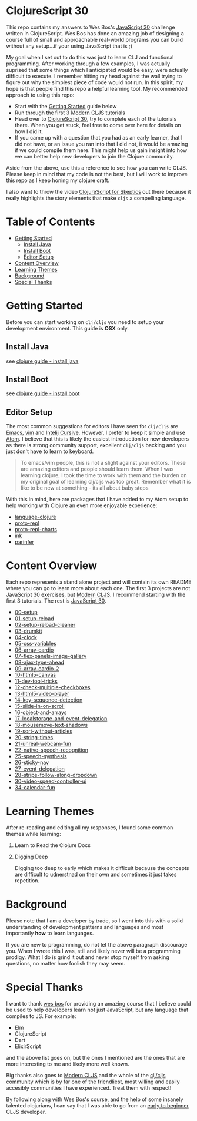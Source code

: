 # ClojureScript 30

This repo contains my answers to Wes Bos's [JavaScript 30](https://javascript30.com/) challenge written in ClojureScript. Wes Bos has done an amazing job of designing a course full of small and approachable real-world programs you can build without any setup...if your using JavaScript that is ;)

My goal when I set out to do this was just to learn CLJ and functional programming. After working through a few examples, I was actually suprised that some things which I anticipated would be easy, were actually difficult to execute. I remember hitting my head against the wall trying to figure out why the simplest piece of code would not run. In this spirit, my hope is that people find this repo a helpful learning tool. My recommended approach to using this repo:

- Start with the [Getting Started](getting-started) guide below
- Run through the first 3 [Modern CLJS](https://github.com/magomimmo/modern-cljs) tutorials
- Head over to [ClojureScript 30](https://javascript30.com/), try to complete each of the tutorials there. When you get stuck, feel free to come over here for details on how I did it.
- If you came up with a question that you had as an early learner, that I did not have, or an issue you ran into that I did not, it would be amazing if we could compile them here. This might help us gain insight into how we can better help new developers to join the Clojure community.

Aside from the above, use this a reference to see how you can write CLJS. Please keep in mind that my code is not the best, but I will work to improve this repo as I keep honing my clojure craft.

I also want to throw the video [ClojureScript for Skeptics](https://www.youtube.com/watch?v=gsffg5xxFQI&feature=player_embedded) out there because it really highlights the story elements that make `cljs` a compelling language.

# Table of Contents

- [Getting Started](#getting-started)
  - [Install Java](#install-java)
  - [Install Boot](#install-boot)
  - [Editor Setup](#editor-setup)
- [Content Overview](#content-overview)
- [Learning Themes](#learning-themes)
- [Background](#background)
- [Special Thanks](#special-thanks)

# Getting Started

Before you can start working on `clj/cljs` you need to setup your development environment. This guide is **OSX** only.

## Install Java

see [clojure guide - install java](https://tkjone.github.io/clojure-guide/v1/guide/#Install-Java)

## Install Boot

see [clojure guide - install boot](https://tkjone.github.io/clojure-guide/v1/guide/#Install-Boot)

## Editor Setup

The most common suggestions for editors I have seen for `clj/cljs` are [Emacs](https://www.gnu.org/software/emacs/), [vim](http://www.vim.org/) and [Intelij Cursive](https://cursive-ide.com/userguide/paredit.html). However, I prefer to keep it simple and use [Atom](https://atom.io/). I believe that this is likely the easiest introduction for new developers as there is strong community support, excellent `clj/cljs` backing and you just don't have to learn to keyboard.

> To emacs/vim people, this is not a slight against your editors. These are amazing editors and people should learn them. When I was learning clojure, I took the time to work with them and the burden on my original goal of learning clj/cljs was too great. Remember what it is like to be new at something - its all about baby steps

With this in mind, here are packages that I have added to my Atom setup to help working with Clojure an even more enjoyable experience:

- [language-clojure](https://atom.io/packages/language-clojure)
- [proto-repl](https://atom.io/packages/proto-repl)
- [proto-repl-charts](https://atom.io/packages/proto-repl-charts)
- [ink](https://atom.io/packages/ink)
- [parinfer](https://atom.io/packages/parinfer)

# Content Overview

Each repo represents a stand alone project and will contain its own README where you can go to learn more about each one. The first 3 projects are not JavaScript 30 exercises, but [Modern CLJS](https://github.com/magomimmo/modern-cljs). I recommend starting with the first 3 tutorials. The rest is [JavaScript 30](https://javascript30.com/).

- [00-setup](https://github.com/tkjone/clojurescript-30/tree/master/00-setup)
- [01-setup-reload](https://github.com/tkjone/clojurescript-30/tree/master/01-setup-reload)
- [02-setup-reload-cleaner](https://github.com/tkjone/clojurescript-30/tree/master/02-setup-reload-custom)
- [03-drumkit](https://github.com/tkjone/clojurescript-30/tree/master/03-drumkit)
- [04-clock](https://github.com/tkjone/clojurescript-30/tree/master/04-clock)
- [05-css-variables](https://github.com/tkjone/clojurescript-30/tree/master/04-clock)
- [06-array-cardio](https://github.com/tkjone/clojurescript-30/tree/master/05-css-variables)
- [07-flex-panels-image-gallery](https://github.com/tkjone/clojurescript-30/tree/master/07-flex-panels-image-gallery)
- [08-ajax-type-ahead](https://github.com/tkjone/clojurescript-30/tree/master/08-ajax-type-ahead)
- [09-array-cardio-2](https://github.com/tkjone/clojurescript-30/tree/master/09-array-cardio-2)
- [10-html5-canvas](https://github.com/tkjone/clojurescript-30/tree/master/10-html5-canvas)
- [11-dev-tool-tricks](https://github.com/tkjone/clojurescript-30/tree/master/11-dev-tool-tricks)
- [12-check-multiple-checkboxes](https://github.com/tkjone/clojurescript-30/tree/master/12-check-multiple-checkboxes)
- [13-html5-video-player](https://github.com/tkjone/clojurescript-30/tree/master/13-html5-video-player)
- [14-key-sequence-detection](https://github.com/tkjone/clojurescript-30/tree/master/14-key-sequence-detection)
- [15-slide-in-on-scroll](https://github.com/tkjone/clojurescript-30/tree/master/15-slide-in-on-scroll)
- [16-object-and-arrays](https://github.com/tkjone/clojurescript-30/tree/master/16-object-and-arrays)
- [17-localstorage-and-event-delegation](https://github.com/tkjone/clojurescript-30/tree/master/17-localstorage-and-event-delegation)
- [18-mousemove-text-shadows](https://github.com/tkjone/clojurescript-30/tree/master/18-mousemove-text-shadows)
- [19-sort-without-articles](https://github.com/tkjone/clojurescript-30/tree/master/19-sort-without-articles)
- [20-string-times](https://github.com/tkjone/clojurescript-30/tree/master/20-string-times)
- [21-unreal-webcam-fun](https://github.com/tkjone/clojurescript-30/tree/master/21-unreal-webcam-fun)
- [22-native-speech-recognition](https://github.com/tkjone/clojurescript-30/tree/master/22-native-speech-recognition)
- [25-speech-synthesis](https://github.com/tkjone/clojurescript-30/tree/master/25-speech-synthesis)
- [26-sticky-nav](https://github.com/tkjone/clojurescript-30/tree/master/26-sticky-nav)
- [27-event-delegation](https://github.com/tkjone/clojurescript-30/tree/master/27-event-delegation)
- [28-stripe-follow-along-dropdown](https://github.com/tkjone/clojurescript-30/tree/master/28-stripe-follow-along-dropdown)
- [30-video-speed-controller-ui](https://github.com/tkjone/clojurescript-30/tree/master/30-video-speed-controller-ui)
- [34-calendar-fun](https://github.com/tkjone/clojurescript-30/tree/master/34-calendar-fun)

# Learning Themes

After re-reading and editing all my responses, I found some common themes while learning:

1.  Learn to Read the Clojure Docs

2.  Digging Deep

    Digging too deep to early which makes it difficult because the concepts are difficult to udnerstnad on their own and sometimes it just takes repetition.

# Background

Please note that I am a developer by trade, so I went into this with a solid understanding of development patterns and languages and most importantly **how** to learn languages.

If you are new to programming, do not let the above paragraph discourage you. When I wrote this I was, still and likely never will be a programming prodigy. What I do is grind it out and never stop myself from asking questions, no matter how foolish they may seem.

# Special Thanks

I want to thank [wes bos](https://github.com/wesbos) for providing an amazing course that I believe could be used to help developers learn not just JavaScript, but any language that compiles to JS. For example:

- Elm
- ClojureScript
- Dart
- ElixirScript

and the above list goes on, but the ones I mentioned are the ones that are more interesting to me and likely more well known.

Big thanks also goes to [Modern CLJS](https://github.com/magomimmo/modern-cljs) and the whole of the [clj/cljs community](http://clojurians.net/) which is by far one of the friendliest, most willing and easily accesibly communities I have experienced. Treat them with respect!

By following along with Wes Bos's course, and the help of some insanely talented clojurians, I can say that I was able to go from an [early to beginner ](https://zedshaw.com/2015/06/16/early-vs-beginning-coders/) CLJS developer.
